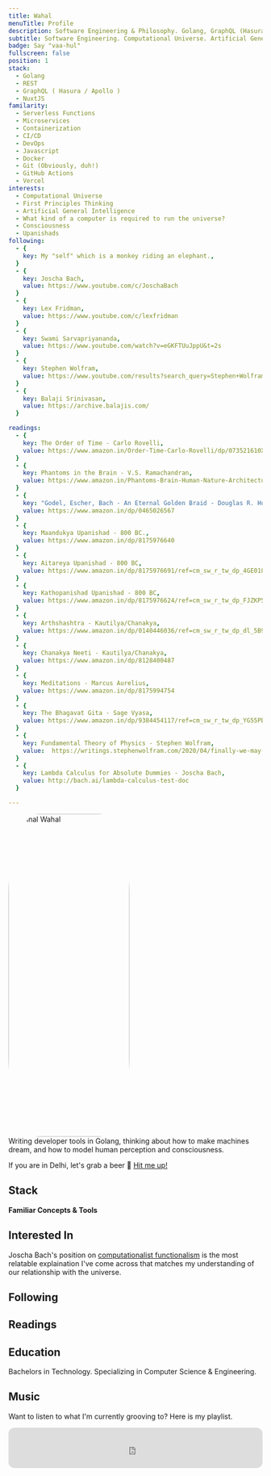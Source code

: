 ```yaml
---
title: Wahal
menuTitle: Profile
description: Software Engineering & Philosophy. Golang, GraphQL (Hasura/Apollo) & NuxtJS
subtitle: Software Engineering. Computational Universe. Artificial General Intelligence.
badge: Say "vaa-hul"
fullscreen: false
position: 1
stack:
  - Golang
  - REST
  - GraphQL ( Hasura / Apollo )
  - NuxtJS
familarity:
  - Serverless Functions
  - Microservices
  - Containerization
  - CI/CD
  - DevOps
  - Javascript
  - Docker
  - Git (Obviously, duh!)
  - GitHub Actions
  - Vercel
interests:
  - Computational Universe
  - First Principles Thinking
  - Artificial General Intelligence
  - What kind of a computer is required to run the universe?
  - Consciousness
  - Upanishads
following:
  - {
    key: My "self" which is a monkey riding an elephant.,
  }
  - {
    key: Joscha Bach,
    value: https://www.youtube.com/c/JoschaBach
  }
  - {
    key: Lex Fridman,
    value: https://www.youtube.com/c/lexfridman
  }
  - {
    key: Swami Sarvapriyananda,
    value: https://www.youtube.com/watch?v=eGKFTUuJppU&t=2s
  }
  - {
    key: Stephen Wolfram,
    value: https://www.youtube.com/results?search_query=Stephen+Wolfram
  }
  - {
    key: Balaji Srinivasan,
    value: https://archive.balajis.com/
  }

readings:
  - {
    key: The Order of Time - Carlo Rovelli,
    value: https://www.amazon.in/Order-Time-Carlo-Rovelli/dp/073521610X
  }
  - {
    key: Phantoms in the Brain - V.S. Ramachandran,
    value: https://www.amazon.in/Phantoms-Brain-Human-Nature-Architecture/dp/0007253893
  }
  - {
    key: "Godel, Escher, Bach - An Eternal Golden Braid - Douglas R. Hofstadter",
    value: https://www.amazon.in/dp/0465026567
  }
  - {
    key: Maandukya Upanishad - 800 BC.,
    value: https://www.amazon.in/dp/8175976640
  }
  - {
    key: Aitareya Upanishad - 800 BC,
    value: https://www.amazon.in/dp/8175976691/ref=cm_sw_r_tw_dp_4GE01858WY8GJND1ZEJ6
  }
  - {
    key: Kathopanishad Upanishad - 800 BC,
    value: https://www.amazon.in/dp/8175976624/ref=cm_sw_r_tw_dp_FJZKP5TGB8HMRX4TZXNB?_encoding=UTF8&psc=1
  }
  - {
    key: Arthshashtra - Kautilya/Chanakya,
    value: https://www.amazon.in/dp/0140446036/ref=cm_sw_r_tw_dp_dl_5B9VN8DXTY82GHWD4N9Z
  }
  - {
    key: Chanakya Neeti - Kautilya/Chanakya,
    value: https://www.amazon.in/dp/8128400487
  }
  - {
    key: Meditations - Marcus Aurelius,
    value: https://www.amazon.in/dp/8175994754
  }
  - {
    key: The Bhagavat Gita - Sage Vyasa,
    value: https://www.amazon.in/dp/9384454117/ref=cm_sw_r_tw_dp_YG55PBGX338MRAABNYX5
  }
  - {
    key: Fundamental Theory of Physics - Stephen Wolfram,
    value:  https://writings.stephenwolfram.com/2020/04/finally-we-may-have-a-path-to-the-fundamental-theory-of-physics-and-its-beautiful/
  }
  - {
    key: Lambda Calculus for Absolute Dummies - Joscha Bach,
    value: http://bach.ai/lambda-calculus-test-doc
  }

---
```


<!-- <div class="grid grid-rows-1 grid-flow-col">
  <div class="row-span-1 flex justify-center">
  <img src="/profile.jpg" width="360" height="640" alt="Mrinal Wahal"/>
  </div>
  </div>
 -->

<div class="grid grid-rows-1 lg:grid-flow-col gap-6 flex items-stretch flex-col">
  <div class="row-span-2">
  <a href="/profile.jpg" target="_blank">
  <img src="/profile.jpg" width="240" height="640" alt="Mrinal Wahal"/>
  </a>
  </div>
  <div class="col-span-1 self-center">
  Writing developer tools in Golang, thinking about how to make machines dream,
  and how to model human perception and consciousness.

  If you are in Delhi, let's grab a beer 🍺 <a href="https://instagram.com/mrinalwahal" class="no-underline"> Hit me up! </a>

<!--   <button class="bg-primary-100 dark:bg-primary-900 text-primary-500 font-bold py-2 px-4 rounded-full inline-flex items-center">
  <svg class="fill-current w-4 h-4 mr-2" xmlns="http://www.w3.org/2000/svg" viewBox="0 0 20 20"><path d="M13 8V2H7v6H2l8 8 8-8h-5zM0 18h20v2H0v-2z"/></svg>
  <span>Download</span>
</button>
 -->
  </div>
</div>

## Stack

<list :items="stack"></list>

<b> Familiar Concepts & Tools </b>

<badge-group :items="familarity"></badge-group>

## Interested In

<alert>

Joscha Bach's position on [computationalist functionalism](https://youtu.be/uXd1quKlkX8) is the most relatable explaination I've come across that matches my understanding of our relationship with the universe.

</alert>

<list :items="interests"></list>

## Following

<links anchor icon="user" :items="following"></links>

## Readings

<links anchor icon="book-open" :items="readings"></links>

## Education

Bachelors in Technology.
Specializing in Computer Science & Engineering.

## Music

Want to listen to what I'm currently grooving to? Here is my playlist.

<iframe style="border-radius:12px" src="https://open.spotify.com/embed/playlist/1zR9P3yCZSKO5WaqssUs9R?utm_source=generator&theme=0" width="100%" height="80" frameBorder="0" allowfullscreen="" allow="autoplay; clipboard-write; encrypted-media; fullscreen; picture-in-picture"></iframe>

<!-- <p class="flex items-center">Enjoy light and dark mode:&nbsp;<app-color-switcher class="inline-flex ml-2"></app-color-switcher></p>
 -->

<style>
img {
  border-radius: 25%;
}
</style>